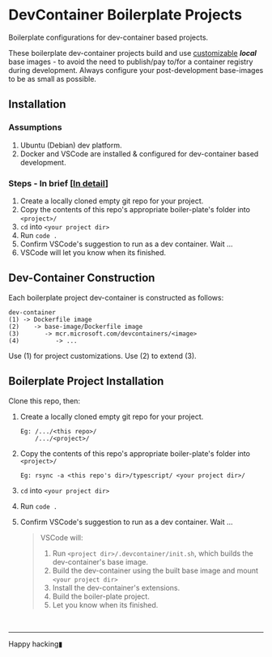 # DevContainer Boilerplate Projects

Boilerplate configurations for dev-container based projects.

These boilerplate dev-container projects build and use [customizable](#dev-container-construction) ___local___  base images - to avoid the need to publish/pay to/for a container registry during development. Always configure your post-development base-images to be as small as possible.

## Installation

### Assumptions

1. Ubuntu (Debian) dev platform.
2. Docker and VSCode are installed & configured for dev-container based development.

### Steps - In brief [[In detail](#boilerplate-project-installation)]

1. Create a locally cloned empty git repo for your project.
2. Copy the contents of this repo's appropriate boiler-plate's folder into `<project>/`
3. `cd` into `<your project dir>`
4. Run `code .`
5. Confirm VSCode's suggestion to run as a dev container. Wait ...
6. VSCode will let you know when its finished.

## Dev-Container Construction

Each boilerplate project dev-container is constructed as follows:

```text
dev-container
(1) -> Dockerfile image
(2)    -> base-image/Dockerfile image
(3)       -> mcr.microsoft.com/devcontainers/<image>
(4)          -> ...  
```

Use (1) for project customizations. Use (2) to extend (3).

## Boilerplate Project Installation

Clone this repo, then:

1. Create a locally cloned empty git repo for your project.

    ```text
    Eg: /.../<this repo>/
        /.../<project>/
    ```

2. Copy the contents of this repo's appropriate boiler-plate's folder into `<project>/`

    ```text
    Eg: rsync -a <this repo's dir>/typescript/ <your project dir>/
    ```

3. `cd` into `<your project dir>`
4. Run `code .`
5. Confirm VSCode's suggestion to run as a dev container. Wait ...

    >VSCode will:
    >1. Run `<project dir>/.devcontainer/init.sh`, which builds the dev-container's base image.
    >2. Build the dev-container using the built base image and mount `<your project dir>`
    >3. Install the dev-container's extensions.
    >4. Build the boiler-plate project.
    >5. Let you know when its finished.

<BR>

---
Happy hacking▮
